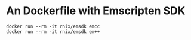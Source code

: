 An Dockerfile with Emscripten SDK
=================================

    docker run --rm -it rnix/emsdk emcc
    docker run --rm -it rnix/emsdk em++

